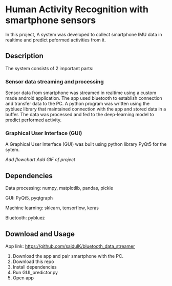 # Human Activity Recognition with smartphone sensors
In this project, A system was developed to collect smartphone IMU data in realtime and predict peformed activities from it.

## Description
The system consists of 2 important parts:

### Sensor data streaming and processing 
Sensor data from smartphone was streamed in realtime using a custom made android application. The app used bluetooth to establish connection and transfer data to the PC. 
A python program was written using the pybluez library that maintained connection with the app and stored data in a buffer. The data was processed and fed to the deep-learning model to predict performed activity. 

### Graphical User Interface (GUI)
A Graphical User Interface (GUI) was built using python library PyQt5 for the sytem.

*Add flowchart*
*Add GIF of project* 

## Dependencies 
Data processing: numpy, matplotlib, pandas, pickle

GUI: PyQt5, pyqtgraph 

Machine learning: sklearn, tensorflow, keras

Bluetooth: pybluez

## Download and Usage
App link: https://github.com/saidulK/bluetooth_data_streamer
1. Download the app and pair smartphone with the PC. 
2. Download this repo
3. Install dependencies
4. Run GUI_predictor.py
5. Open app 
